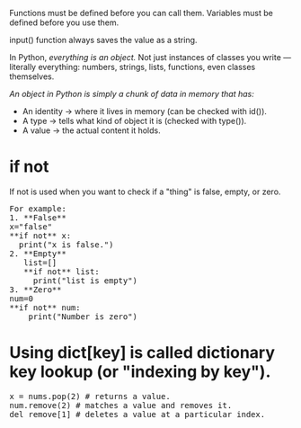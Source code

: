 Functions must be defined before you can call them.
Variables must be defined before you use them.

input() function always saves the value as a string.

In Python, *everything is an object.*
Not just instances of classes you write — literally everything: numbers, strings, lists, functions, even classes themselves.

*An object in Python is simply a chunk of data in memory that has:*
- An identity → where it lives in memory (can be checked with id()).
- A type → tells what kind of object it is (checked with type()).
- A value → the actual content it holds.

# if not  
If not is used when you want to check if a "thing" is false, empty, or zero.
<pre>For example:
1. **False**
x="false"
**if not** x:
  print("x is false.")
2. **Empty**
   list=[]
   **if not** list:
     print("list is empty")
3. **Zero**
num=0
**if not** num:
    print("Number is zero")</pre>

# Using dict[key] is called dictionary key lookup (or "indexing by key").
<pre>x = nums.pop(2) # returns a value.
num.remove(2) # matches a value and removes it.
del remove[1] # deletes a value at a particular index.
</pre>
